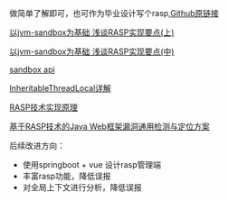 做简单了解即可，也可作为毕业设计写个rasp,[Github原链接](https://github.com/luelueking/jvm-sandbox-rasp)

[以jvm-sandbox为基础 浅谈RASP实现要点(上)](https://wx.zsxq.com/dweb2/index/topic_detail/584558518441254)

[以jvm-sandbox为基础 浅谈RASP实现要点(中)](https://wx.zsxq.com/dweb2/index/topic_detail/412528221582518)

[sandbox api](https://www.javadoc.io/doc/com.alibaba.jvm.sandbox/sandbox-api/latest/index.html)

[InheritableThreadLocal详解](https://blog.csdn.net/yexiguafu/article/details/103900568)

[RASP技术实现原理](https://www.angelwhu.com/paper/2019/05/12/rasp-technology-implementation/#more)

[基于RASP技术的Java Web框架漏洞通用检测与定位方案](https://kns.cnki.net/kcms/detail/detail.aspx?dbcode=CJFD&dbname=CJFDLAST2020&filename=WHDY202003011)

后续改进方向：

- 使用springboot + vue 设计rasp管理端
- 丰富rasp功能，降低误报
- 对全局上下文进行分析，降低误报